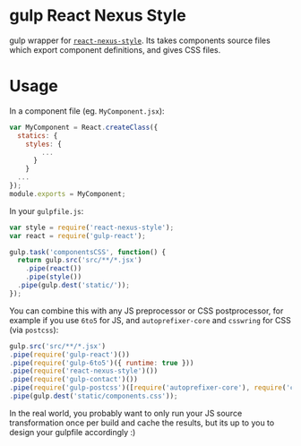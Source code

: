gulp React Nexus Style
======================

gulp wrapper for [`react-nexus-style`](https://github.com/elierotenberg/react-nexus-style).
Its takes components source files which export component definitions, and gives CSS files.

Usage
=====

In a component file (eg. `MyComponent.jsx`):
```js
var MyComponent = React.createClass({
  statics: {
    styles: {
        ...
      }
    }
  ...
});
module.exports = MyComponent;
```

In your `gulpfile.js`:

```js
var style = require('react-nexus-style');
var react = require('gulp-react');

gulp.task('componentsCSS', function() {
  return gulp.src('src/**/*.jsx')
    .pipe(react())
    .pipe(style())
  .pipe(gulp.dest('static/'));
});
```

You can combine this with any JS preprocessor or CSS postprocessor, for example if you use `6to5` for JS, and `autoprefixer-core` and `csswring` for CSS (via `postcss`):

```js
gulp.src('src/**/*.jsx')
.pipe(require('gulp-react')())
.pipe(require('gulp-6to5')({ runtime: true }))
.pipe(require('react-nexus-style')())
.pipe(require('gulp-contact')())
.pipe(require('gulp-postcss')([require('autoprefixer-core'), require('csswring')]))
.pipe(gulp.dest('static/components.css'));
```

In the real world, you probably want to only run your JS source transformation once per build and cache the results, but its up to you to design your gulpfile accordingly :)
